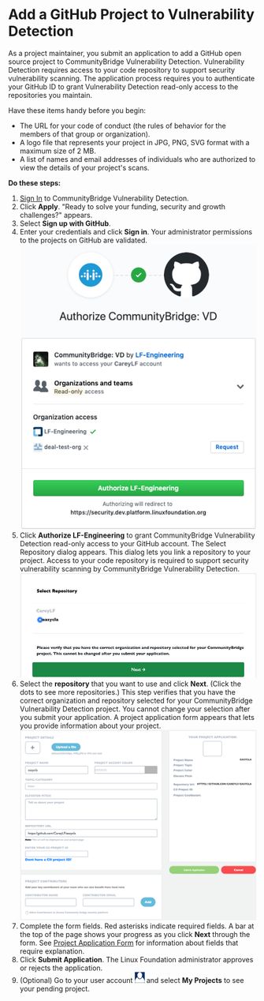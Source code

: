 # Add a GitHub Project to Vulnerability Detection

As a project maintainer, you submit an application to add a GitHub open source project to CommunityBridge Vulnerability Detection. Vulnerability Detection requires access to your code repository to support security vulnerability scanning. The application process requires you to authenticate your GitHub ID to grant Vulnerability Detection read-only access to the repositories you maintain.

Have these items handy before you begin:

* The URL for your code of conduct \(the rules of behavior for the members of that group or organization\).
* A logo file that represents your project in JPG, PNG, SVG format with a maximum size of 2 MB.
* A list of names and email addresses of individuals who are authorized to view the details of your project's scans.

**Do these steps:**

1. [Sign In](../../../sso/sign-in/) to CommunityBridge Vulnerability Detection.
2. Click **Apply**. "Ready to solve your funding, security and growth challenges?" appears.
3. Select **Sign up with GitHub**.
4. Enter your credentials and click **Sign in**. Your administrator permissions to the projects on GitHub are validated. ![](../../../.gitbook/assets/7419009.png)
5. Click **Authorize LF-Engineering** to grant CommunityBridge Vulnerability Detection read-only access to your GitHub account. The Select Repository dialog appears. This dialog lets you link a repository to your project. Access to your code repository is required to support security vulnerability scanning by CommunityBridge Vulnerability Detection. ![](../../../.gitbook/assets/7419006.png)
6. Select the **repository** that you want to use and click **Next**. \(Click the dots to see more repositories.\) This step verifies that you have the correct organization and repository selected for your CommunityBridge Vulnerability Detection project. You cannot change your selection after you submit your application.  A project application form appears that lets you provide information about your project. ![](../../../.gitbook/assets/7419005.png)
7. Complete the form fields. Red asterisks indicate required fields. A bar at the top of the page shows your progress as you click **Next** through the form. See [Project Application Form](../../communitybridge-funding/project-application-form.md) for information about fields that require explanation.
8. Click **Submit Application**. The Linux Foundation administrator approves or rejects the application.
9. \(Optional\) Go to your user account ![](../../../.gitbook/assets/7419007.png) and select **My Projects** to see your pending project.

